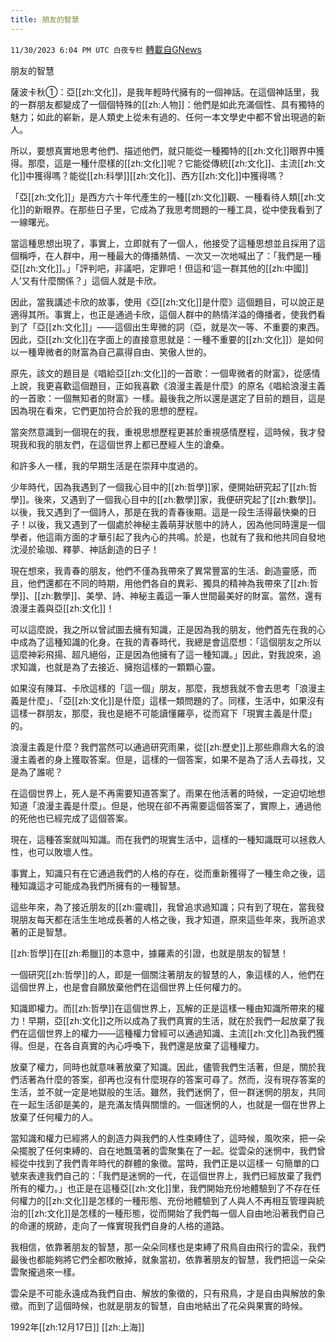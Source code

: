 ```yaml
---
title: 朋友的智慧
---
```

`11/30/2023 6:04 PM UTC 白夜专栏` [轉載自GNews](https://gnews.org/articles/2055199)

         

朋友的智慧

薩波卡秋①：亞[[zh:文化]]，是我年輕時代擁有的一個神話。在這個神話里，我的一群朋友都變成了一個個特殊的[[zh:人物]]：他們是如此充滿個性、具有獨特的魅力；如此的嶄新，是人類史上從未有過的、任何一本文學史中都不曾出現過的新人。

所以，要想真實地思考他們、描述他們，就只能從一種獨特的[[zh:文化]]眼界中獲得。那麼，這是一種什麼樣的[[zh:文化]]呢？它能從傳統[[zh:文化]]、主流[[zh:文化]]中獲得嗎？能從[[zh:科學]][[zh:文化]]、西方[[zh:文化]]中獲得嗎？

「亞[[zh:文化]]」是西方六十年代產生的一種[[zh:文化]]觀、一種看待人類[[zh:文化]]的新眼界。在那些日子里，它成為了我思考問題的一種工具，從中使我看到了一線曙光。

當這種思想出現了，事實上，立即就有了一個人，他接受了這種思想並且採用了這個稱呼，在人群中，用一種最大的傳播熱情、一次又一次地喊出了：「我們是一種亞[[zh:文化]]。」「評判吧，非議吧，定罪吧！但這和‘這一群其他的[[zh:中國]]人’又有什麼關係？」這個人就是卡欣。

因此，當我講述卡欣的故事，使用《亞[[zh:文化]]是什麼》這個題目，可以說正是適得其所。事實上，也正是通過卡欣，這個人群中的熱情洋溢的傳播者，使我們看到了「亞[[zh:文化]]」——這個出生卑微的詞（亞，就是次一等、不重要的東西。因此，亞[[zh:文化]]在字面上的直接意思就是：一種不重要的[[zh:文化]]）是如何以一種卑微者的財富為自己贏得自由、笑傲人世的。

原先，該文的題目是《唱給亞[[zh:文化]]的一首歌：一個卑微者的財富》，從感情上說，我更喜歡這個題目，正如我喜歡《浪漫主義是什麼》的原名《唱給浪漫主義的一首歌：一個無知者的財富》一樣。最後我之所以還是選定了目前的題目，這是因為現在看來，它們更加符合於我的思想的歷程。

當突然意識到一個現在的我，重視思想歷程更甚於重視感情歷程，這時候，我才發現我和我的朋友們，在這個世界上都已歷經人生的滄桑。

和許多人一樣，我的早期生活是在崇拜中度過的。

少年時代，因為我遇到了一個我心目中的[[zh:哲學]]家，便開始研究起了[[zh:哲學]]。後來，又遇到了一個我心目中的[[zh:數學]]家，我便研究起了[[zh:數學]]。以後，我又遇到了一個詩人，那是在我的青春後期。這是一段生活得最快樂的日子！以後，我又遇到了一個處於神秘主義萌芽狀態中的詩人，因為他同時還是一個學者，他這兩方面的才華引起了我內心的共鳴。於是，也就有了我和他共同自發地沈浸於瑜珈、釋夢、神話創造的日子！

現在想來，我青春的朋友，他們不僅為我帶來了異常豐富的生活、創造靈感，而且，他們還都在不同的時期，用他們各自的異彩、獨具的精神為我帶來了[[zh:哲學]]、[[zh:數學]]、美學、詩、神秘主義這一筆人世間最美好的財富。當然，還有浪漫主義與亞[[zh:文化]]！

可以這麼說，我之所以曾試圖去擁有知識，正是因為我的朋友，他們首先在我的心中成為了這種知識的化身。在我的青春時代，我總是會這麼想：「這個朋友之所以這麼神彩飛揚、超凡絕俗，正是因為他擁有了這一種知識。」因此，對我說來，追求知識，也就是為了去接近、擁抱這樣的一顆顆心靈。

如果沒有陳耳、卡欣這樣的「這一個」朋友，那麼，我想我就不會去思考「浪漫主義是什麼」、「亞[[zh:文化]]是什麼」這樣一類問題的了。同樣，生活中，如果沒有這樣一群朋友，那麼，我也是絕不可能讀懂羅亭，從而寫下「現實主義是什麼」的。

浪漫主義是什麼？我們當然可以通過研究雨果，從[[zh:歷史]]上那些鼎鼎大名的浪漫主義者的身上獲取答案。但是，這樣的一個答案，如果不是為了活人去尋找，又是為了誰呢？

在這個世界上，死人是不再需要知道答案了。雨果在他活著的時候，一定迫切地想知道「浪漫主義是什麼」。但是，他現在卻不再需要這個答案了，實際上，通過他的死他也已經完成了這個答案。

現在，這種答案就叫知識。而在我們的現實生活中，這樣的一種知識既可以拯救人性，也可以敗壞人性。

事實上，知識只有在它通過我們的人格的存在，從而重新獲得了一種生命之後，這種知識這才可能成為我們所擁有的一種智慧。

這些年來，為了接近朋友的[[zh:靈魂]]，我曾追求過知識；只有到了現在，當我發現朋友每天都在活生生地成長著的人格之後，我才知道，原來這些年來，我所追求著的正是智慧。

[[zh:哲學]]在[[zh:希臘]]的本意中，據羅素的引證，也就是朋友的智慧！

一個研究[[zh:哲學]]的人，即是一個關注著朋友的智慧的人，象這樣的人，他們在這個世界上，也是會自願放棄他們在這個世界上任何權力的。

知識即權力。而[[zh:哲學]]在這個世界上，瓦解的正是這樣一種由知識所帶來的權力！早期，亞[[zh:文化]]之所以成為了我們真實的生活，就在於我們一起放棄了我們在這個世界上的權力——這種權力曾經可以通過知識、主流[[zh:文化]]為我們獲得。但是，在各自真實的內心呼喚下，我們還是放棄了這種權力。

放棄了權力，同時也就意味著放棄了知識。因此，儘管我們生活著，但是，關於我們活著為什麼的答案，卻再也沒有什麼現存的答案可尋了。然而，沒有現存答案的生活，並不就一定是地獄般的生活。雖然，我們迷惘了，但一群迷惘的朋友，共同在一起生活卻是美的，是充滿友情與關懷的。一個迷惘的人，也就是一個在世界上放棄了任何權力的人。

當知識和權力已經將人的創造力與我們的人性束縛住了，這時候，風吹來，把一朵朵擺脫了任何束縛的、自在地飄蕩著的雲聚集在了一起。從雲朵的迷惘中，我們曾經從中找到了我們青年時代的群體的象徵。當時，我們正是以這樣一 句簡單的口號來表達我們自己的：「我們是迷惘的一代，在這個世界上，我們已經放棄了我們所有的權力。」也正是在這種亞[[zh:文化]]里，我們開始充份地體驗到了不存在任何權力的[[zh:文化]]是怎樣的一種形態、充份地體驗到了人與人不再相互管理與統治的[[zh:文化]]是怎樣的一種形態，從而開始了我們每一個人自由地沿著我們自己的命運的規跡，走向了一條實現我們自身的人格的道路。

我相信，依靠著朋友的智慧，那一朵朵同樣也是束縛了飛鳥自由飛行的雲朵，我們最後也都能夠將它們全都吹散掉，就象當初，依靠著朋友的智慧，我們把這一朵朵雲聚攏過來一樣。

雲朵是不可能永遠成為我們自由、解放的象徵的，只有飛鳥，才是自由與解放的象徵。而到了這個時候，也就是朋友的智慧，自由地結出了花朵與果實的時候。

1992年[[zh:12月17日]] [[zh:上海]]
